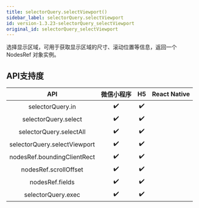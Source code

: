 ```yaml
---
title: selectorQuery.selectViewport()
sidebar_label: selectorQuery.selectViewport
id: version-1.3.23-selectorQuery_selectViewport
original_id: selectorQuery_selectViewport
---
```



选择显示区域，可用于获取显示区域的尺寸、滚动位置等信息，返回一个 NodesRef 对象实例。



## API支持度


| API | 微信小程序 | H5 | React Native |
| :-: | :-: | :-: | :-: |
| selectorQuery.in | ✔️ | ✔️ |  |
| selectorQuery.select | ✔️ | ✔️ |  |
| selectorQuery.selectAll | ✔️ | ✔️ |  |
| selectorQuery.selectViewport | ✔️ | ✔️ |  |
| nodesRef.boundingClientRect | ✔️ | ✔️ |  |
| nodesRef.scrollOffset | ✔️ | ✔️ |  |
| nodesRef.fields | ✔️ | ✔️ |  |
| selectorQuery.exec | ✔️ | ✔️ |  |

